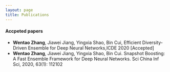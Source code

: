 ```yaml
---
layout: page
title: Publications
---
```



#### Accpeted papers
- **Wentao Zhang**, Jiawei Jiang, Yingxia Shao, Bin Cui, Efficient Diversity-Driven Ensemble for Deep Neural Networks,ICDE 2020 [Accepted]
- **Wentao Zhang**, Jiawei Jiang, Yingxia Shao, Bin Cui. Snapshot Boosting: A Fast Ensemble Framework for Deep Neural Networks. Sci China Inf Sci, 2020, 63(1): 112102


